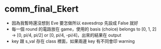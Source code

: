 # comm_final_Ekert

- 因為我暫時還沒想到 Eve 要怎做所以 eavesdrop 先設成 False 就好
- 每一個 round 的電路放在 game，使用的 basis (choice) belongs to [0, 1, 2] -> [0, pi/4, pi/2] or [0, pi/4, -pi/4]，出來的結果在 output
- key 跟 s_val 存在 class 裡面，如果兩邊 key 有不同會印 warning
